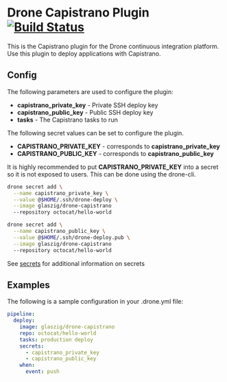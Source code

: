 # Drone Capistrano Plugin [![Build Status](https://travis-ci.org/Juicymo/drone-capistrano.svg?branch=master)](https://travis-ci.org/Juicymo/drone-capistrano)

This is the Capistrano plugin for the Drone continuous integration platform.
Use this plugin to deploy applications with Capistrano.

## Config

The following parameters are used to configure the plugin:

* **capistrano_private_key** - Private SSH deploy key
* **capistrano_public_key** - Public SSH deploy key
* **tasks** - The Capistrano tasks to run

The following secret values can be set to configure the plugin.

* **CAPISTRANO_PRIVATE_KEY** - corresponds to **capistrano_private_key**
* **CAPISTRANO_PUBLIC_KEY** - corresponds to **capistrano_public_key**

It is highly recommended to put **CAPISTRANO_PRIVATE_KEY** into a secret so
it is not exposed to users. This can be done using the drone-cli.

```bash
drone secret add \
  --name capistrano_private_key \
  --value @$HOME/.ssh/drone-deploy \
  --image glaszig/drone-capistrano
  --repository octocat/hello-world

drone secret add \
  --name capistrano_public_key \
  --value @$HOME/.ssh/drone-deploy.pub \
  --image glaszig/drone-capistrano
  --repository octocat/hello-world
```

See [secrets](http://docs.drone.io/manage-secrets/) for additional
information on secrets

## Examples

The following is a sample configuration in your .drone.yml file:

```yaml
pipeline:
  deploy:
    image: glaszig/drone-capistrano
    repo: octocat/hello-world
    tasks: production deploy
    secrets:
      - capistrano_private_key
      - capistrano_public_key
    when:
      event: push
```
